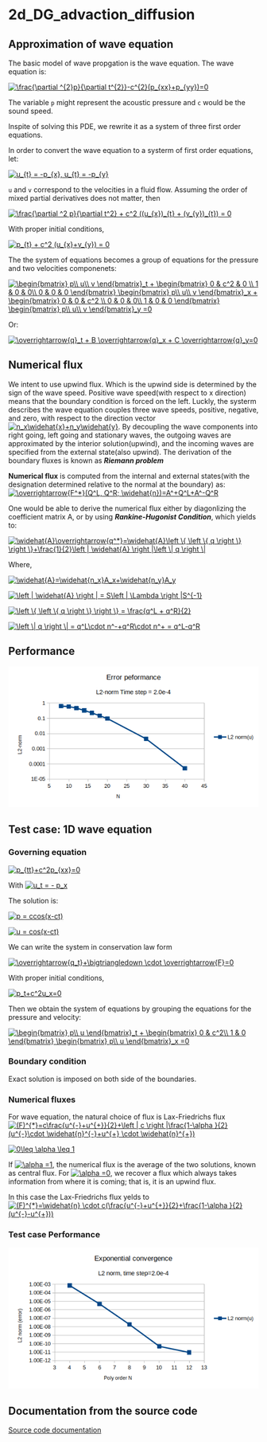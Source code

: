 # 2d_DG_advaction_diffusion

## Approximation of wave equation
The basic model of wave propgation is the wave equation. The wave equation is:

<a href="https://www.codecogs.com/eqnedit.php?latex=\frac{\partial&space;^{2}p}{\partial&space;t^{2}}-c^{2}(p_{xx}&plus;p_{yy})=0" target="_blank"><img src="https://latex.codecogs.com/gif.latex?\frac{\partial&space;^{2}p}{\partial&space;t^{2}}-c^{2}(p_{xx}&plus;p_{yy})=0" title="\frac{\partial ^{2}p}{\partial t^{2}}-c^{2}(p_{xx}+p_{yy})=0" /></a>

The variable `p` might represent the acoustic pressure and `c` would be the sound speed. 

Inspite of solving this PDE, we rewrite it as a system of three first order equations. 

In order to convert the wave equation to a systerm of first order equations, let:

<a href="https://www.codecogs.com/eqnedit.php?latex=u_{t}&space;=&space;-p_{x},&space;u_{t}&space;=&space;-p_{y}" target="_blank"><img src="https://latex.codecogs.com/gif.latex?u_{t}&space;=&space;-p_{x},&space;u_{t}&space;=&space;-p_{y}" title="u_{t} = -p_{x}, u_{t} = -p_{y}" /></a>

`u` and `v` correspond to the velocities in a fluid flow. Assuming the order of mixed partial derivatives does not matter, then

<a href="https://www.codecogs.com/eqnedit.php?latex=\frac{\partial&space;^2&space;p}{\partial&space;t^2}&space;&plus;&space;c^2&space;((u_{x})_{t}&space;&plus;&space;(v_{y})_{t})&space;=&space;0" target="_blank"><img src="https://latex.codecogs.com/gif.latex?\frac{\partial&space;^2&space;p}{\partial&space;t^2}&space;&plus;&space;c^2&space;((u_{x})_{t}&space;&plus;&space;(v_{y})_{t})&space;=&space;0" title="\frac{\partial ^2 p}{\partial t^2} + c^2 ((u_{x})_{t} + (v_{y})_{t}) = 0" /></a>

With proper initial conditions,

<a href="https://www.codecogs.com/eqnedit.php?latex=p_{t}&space;&plus;&space;c^2&space;(u_{x}&plus;v_{y})&space;=&space;0" target="_blank"><img src="https://latex.codecogs.com/gif.latex?p_{t}&space;&plus;&space;c^2&space;(u_{x}&plus;v_{y})&space;=&space;0" title="p_{t} + c^2 (u_{x}+v_{y}) = 0" /></a>

The the system of equations becomes a group of equations for the pressure and two velocities componenets:

<a href="https://www.codecogs.com/eqnedit.php?latex=\begin{bmatrix}&space;p\\&space;u\\&space;v&space;\end{bmatrix}_t&space;&plus;&space;\begin{bmatrix}&space;0&space;&&space;c^2&space;&&space;0&space;\\&space;1&space;&&space;0&space;&&space;0\\&space;0&space;&&space;0&space;&&space;0&space;\end{bmatrix}&space;\begin{bmatrix}&space;p\\&space;u\\&space;v&space;\end{bmatrix}_x&space;&plus;&space;\begin{bmatrix}&space;0&space;&&space;0&space;&&space;c^2&space;\\&space;0&space;&&space;0&space;&&space;0\\&space;1&space;&&space;0&space;&&space;0&space;\end{bmatrix}&space;\begin{bmatrix}&space;p\\&space;u\\&space;v&space;\end{bmatrix}_y&space;=0" target="_blank"><img src="https://latex.codecogs.com/gif.latex?\begin{bmatrix}&space;p\\&space;u\\&space;v&space;\end{bmatrix}_t&space;&plus;&space;\begin{bmatrix}&space;0&space;&&space;c^2&space;&&space;0&space;\\&space;1&space;&&space;0&space;&&space;0\\&space;0&space;&&space;0&space;&&space;0&space;\end{bmatrix}&space;\begin{bmatrix}&space;p\\&space;u\\&space;v&space;\end{bmatrix}_x&space;&plus;&space;\begin{bmatrix}&space;0&space;&&space;0&space;&&space;c^2&space;\\&space;0&space;&&space;0&space;&&space;0\\&space;1&space;&&space;0&space;&&space;0&space;\end{bmatrix}&space;\begin{bmatrix}&space;p\\&space;u\\&space;v&space;\end{bmatrix}_y&space;=0" title="\begin{bmatrix} p\\ u\\ v \end{bmatrix}_t + \begin{bmatrix} 0 & c^2 & 0 \\ 1 & 0 & 0\\ 0 & 0 & 0 \end{bmatrix} \begin{bmatrix} p\\ u\\ v \end{bmatrix}_x + \begin{bmatrix} 0 & 0 & c^2 \\ 0 & 0 & 0\\ 1 & 0 & 0 \end{bmatrix} \begin{bmatrix} p\\ u\\ v \end{bmatrix}_y =0" /></a>

Or:

<a href="https://www.codecogs.com/eqnedit.php?latex=\overrightarrow{q}_t&space;&plus;&space;B&space;\overrightarrow{q}_x&space;&plus;&space;C&space;\overrightarrow{q}_y=0" target="_blank"><img src="https://latex.codecogs.com/gif.latex?\overrightarrow{q}_t&space;&plus;&space;B&space;\overrightarrow{q}_x&space;&plus;&space;C&space;\overrightarrow{q}_y=0" title="\overrightarrow{q}_t + B \overrightarrow{q}_x + C \overrightarrow{q}_y=0" /></a>

## Numerical flux
We intent to use upwind flux. Which is the upwind side is determined by the sign of the wave speed. Positive wave speed(with respect to x direction) means that the boundary condition is forced on the left. Luckly, the systerm describes the wave equation couples three wave speeds, positive, negative, and zero, with respect to the direction vector <a href="https://www.codecogs.com/eqnedit.php?latex=n_x\widehat{x}&plus;n_y\widehat{y}" target="_blank"><img src="https://latex.codecogs.com/gif.latex?n_x\widehat{x}&plus;n_y\widehat{y}" title="n_x\widehat{x}+n_y\widehat{y}" /></a>. By decoupling the wave components into right going, left going and stationary waves, the outgoing waves are approximated by the interior solution(upwind), and the incoming waves are specified from the external state(also upwind). The derivation of the boundary fluxes is known as **_Riemann problem_**

**Numerical flux** is computed from the internal and external states(with the designation determined relative to the normal at the boundary) as:
<a href="https://www.codecogs.com/eqnedit.php?latex=\overrightarrow{F^*}(Q^L,&space;Q^R;&space;\widehat{n})=A^&plus;Q^L&plus;A^-Q^R" target="_blank"><img src="https://latex.codecogs.com/gif.latex?\overrightarrow{F^*}(Q^L,&space;Q^R;&space;\widehat{n})=A^&plus;Q^L&plus;A^-Q^R" title="\overrightarrow{F^*}(Q^L, Q^R; \widehat{n})=A^+Q^L+A^-Q^R" /></a>

One would be able to derive the numerical flux either by diagonlizing the coefficient matrix A, or by using **_Rankine-Hugonist Condition_**, which yields to:

<a href="https://www.codecogs.com/eqnedit.php?latex=\widehat{A}\overrightarrow{q^*}=\widehat{A}\left&space;\{&space;\left&space;\{&space;q&space;\right&space;\}&space;\right&space;\}&plus;\frac{1}{2}\left&space;|&space;\widehat{A}&space;\right&space;|\left&space;\|&space;q&space;\right&space;\|" target="_blank"><img src="https://latex.codecogs.com/gif.latex?\widehat{A}\overrightarrow{q^*}=\widehat{A}\left&space;\{&space;\left&space;\{&space;q&space;\right&space;\}&space;\right&space;\}&plus;\frac{1}{2}\left&space;|&space;\widehat{A}&space;\right&space;|\left&space;\|&space;q&space;\right&space;\|" title="\widehat{A}\overrightarrow{q^*}=\widehat{A}\left \{ \left \{ q \right \} \right \}+\frac{1}{2}\left | \widehat{A} \right |\left \| q \right \|" /></a>

Where,

<a href="https://www.codecogs.com/eqnedit.php?latex=\widehat{A}=\widehat{n_x}A_x&plus;\widehat{n_y}A_y" target="_blank"><img src="https://latex.codecogs.com/gif.latex?\widehat{A}=\widehat{n_x}A_x&plus;\widehat{n_y}A_y" title="\widehat{A}=\widehat{n_x}A_x+\widehat{n_y}A_y" /></a>

<a href="https://www.codecogs.com/eqnedit.php?latex=\left&space;|&space;\widehat{A}&space;\right&space;|&space;=&space;S\left&space;|&space;\Lambda&space;\right&space;|S^{-1}" target="_blank"><img src="https://latex.codecogs.com/gif.latex?\left&space;|&space;\widehat{A}&space;\right&space;|&space;=&space;S\left&space;|&space;\Lambda&space;\right&space;|S^{-1}" title="\left | \widehat{A} \right | = S\left | \Lambda \right |S^{-1}" /></a>

<a href="https://www.codecogs.com/eqnedit.php?latex=\left&space;\{&space;\left&space;\{&space;q&space;\right&space;\}&space;\right&space;\}&space;=&space;\frac{q^L&space;&plus;&space;q^R}{2}" target="_blank"><img src="https://latex.codecogs.com/gif.latex?\left&space;\{&space;\left&space;\{&space;q&space;\right&space;\}&space;\right&space;\}&space;=&space;\frac{q^L&space;&plus;&space;q^R}{2}" title="\left \{ \left \{ q \right \} \right \} = \frac{q^L + q^R}{2}" /></a>

<a href="https://www.codecogs.com/eqnedit.php?latex=\left&space;\|&space;q&space;\right&space;\|&space;=&space;q^L\cdot&space;n^-&plus;q^R\cdot&space;n^&plus;&space;=&space;q^L-q^R" target="_blank"><img src="https://latex.codecogs.com/gif.latex?\left&space;\|&space;q&space;\right&space;\|&space;=&space;q^L\cdot&space;n^-&plus;q^R\cdot&space;n^&plus;&space;=&space;q^L-q^R" title="\left \| q \right \| = q^L\cdot n^-+q^R\cdot n^+ = q^L-q^R" /></a>

## Performance
![2d_advection_error](pics/2d_Gaussian_wave.png)

## Test case: 1D wave equation
### Governing equation
<a href="https://www.codecogs.com/eqnedit.php?latex=p_{tt}&plus;c^2p_{xx}=0" target="_blank"><img src="https://latex.codecogs.com/gif.latex?p_{tt}&plus;c^2p_{xx}=0" title="p_{tt}+c^2p_{xx}=0" /></a>

With <a href="https://www.codecogs.com/eqnedit.php?latex=u_t&space;=&space;-&space;p_x" target="_blank"><img src="https://latex.codecogs.com/gif.latex?u_t&space;=&space;-&space;p_x" title="u_t = - p_x" /></a>

The solution is:

<a href="https://www.codecogs.com/eqnedit.php?latex=p&space;=&space;ccos(x-ct)" target="_blank"><img src="https://latex.codecogs.com/gif.latex?p&space;=&space;ccos(x-ct)" title="p = ccos(x-ct)" /></a>

<a href="https://www.codecogs.com/eqnedit.php?latex=u&space;=&space;cos(x-ct)" target="_blank"><img src="https://latex.codecogs.com/gif.latex?u&space;=&space;cos(x-ct)" title="u = cos(x-ct)" /></a>

We can write the system in conservation law form

<a href="https://www.codecogs.com/eqnedit.php?latex=\overrightarrow{q_t}&plus;\bigtriangledown&space;\cdot&space;\overrightarrow{F}=0" target="_blank"><img src="https://latex.codecogs.com/gif.latex?\overrightarrow{q_t}&plus;\bigtriangledown&space;\cdot&space;\overrightarrow{F}=0" title="\overrightarrow{q_t}+\bigtriangledown \cdot \overrightarrow{F}=0" /></a>

With proper initial conditions,

<a href="https://www.codecogs.com/eqnedit.php?latex=p_t&plus;c^2u_x=0" target="_blank"><img src="https://latex.codecogs.com/gif.latex?p_t&plus;c^2u_x=0" title="p_t+c^2u_x=0" /></a>

Then we obtain the system of equations by grouping the equations for the pressure and velocity:

<a href="https://www.codecogs.com/eqnedit.php?latex=\begin{bmatrix}&space;p\\&space;u&space;\end{bmatrix}_t&space;&plus;&space;\begin{bmatrix}&space;0&space;&&space;c^2\\&space;1&space;&&space;0&space;\end{bmatrix}&space;\begin{bmatrix}&space;p\\&space;u&space;\end{bmatrix}_x&space;=0" target="_blank"><img src="https://latex.codecogs.com/gif.latex?\begin{bmatrix}&space;p\\&space;u&space;\end{bmatrix}_t&space;&plus;&space;\begin{bmatrix}&space;0&space;&&space;c^2\\&space;1&space;&&space;0&space;\end{bmatrix}&space;\begin{bmatrix}&space;p\\&space;u&space;\end{bmatrix}_x&space;=0" title="\begin{bmatrix} p\\ u \end{bmatrix}_t + \begin{bmatrix} 0 & c^2\\ 1 & 0 \end{bmatrix} \begin{bmatrix} p\\ u \end{bmatrix}_x =0" /></a>

### Boundary condition
Exact solution is imposed on both side of the boundaries.

### Numerical fluxes
For wave equation, the natural choice of flux is Lax-Friedrichs flux
<a href="https://www.codecogs.com/eqnedit.php?latex=(F)^{*}=c\frac{u^{-}&plus;u^{&plus;}}{2}&plus;\left&space;|&space;c&space;\right&space;|\frac{1-\alpha&space;}{2}(u^{-}\cdot&space;\widehat{n}^{-}&plus;u^{&plus;}&space;\cdot&space;\widehat{n}^{&plus;})" target="_blank"><img src="https://latex.codecogs.com/gif.latex?(F)^{*}=c\frac{u^{-}&plus;u^{&plus;}}{2}&plus;\left&space;|&space;c&space;\right&space;|\frac{1-\alpha&space;}{2}(u^{-}\cdot&space;\widehat{n}^{-}&plus;u^{&plus;}&space;\cdot&space;\widehat{n}^{&plus;})" title="(F)^{*}=c\frac{u^{-}+u^{+}}{2}+\left | c \right |\frac{1-\alpha }{2}(u^{-}\cdot \widehat{n}^{-}+u^{+} \cdot \widehat{n}^{+})" /></a>

<a href="https://www.codecogs.com/eqnedit.php?latex=0\leq&space;\alpha&space;\leq&space;1" target="_blank"><img src="https://latex.codecogs.com/gif.latex?0\leq&space;\alpha&space;\leq&space;1" title="0\leq \alpha \leq 1" /></a>

If <a href="https://www.codecogs.com/eqnedit.php?latex=\alpha&space;=1" target="_blank"><img src="https://latex.codecogs.com/gif.latex?\alpha&space;=1" title="\alpha =1" /></a>, the numerical flux is the average of the two solutions, known as central flux. For <a href="https://www.codecogs.com/eqnedit.php?latex=\alpha&space;=0" target="_blank"><img src="https://latex.codecogs.com/gif.latex?\alpha&space;=0" title="\alpha =0" /></a>, we recover a flux which always takes information from where it is coming; that is, it is an upwind flux.

In this case the Lax-Friedrichs flux yelds to
<a href="https://www.codecogs.com/eqnedit.php?latex=(F)^{*}=\widehat{n}&space;\cdot&space;c(\frac{u^{-}&plus;u^{&plus;}}{2}&plus;\frac{1-\alpha&space;}{2}(u^{-}-u^{&plus;}))" target="_blank"><img src="https://latex.codecogs.com/gif.latex?(F)^{*}=\widehat{n}&space;\cdot&space;c(\frac{u^{-}&plus;u^{&plus;}}{2}&plus;\frac{1-\alpha&space;}{2}(u^{-}-u^{&plus;}))" title="(F)^{*}=\widehat{n} \cdot c(\frac{u^{-}+u^{+}}{2}+\frac{1-\alpha }{2}(u^{-}-u^{+}))" /></a>

### Test case Performance
![1d_advection_error](pics/1d_advection_error.png)

## Documentation from the source code
[Source code documentation]( https://shiqihe000.github.io/2d_DG_advaction_diffusion/output/html/index.html)

